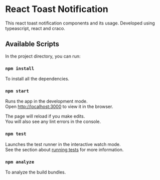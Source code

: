 # React Toast Notification

This react toast notification components and its usage. Developed using typeascript, react and craco. 

## Available Scripts

In the project directory, you can run:

### `npm install`

To install all the dependencies.

### `npm start`

Runs the app in the development mode.\
Open [http://localhost:3000](http://localhost:3000) to view it in the browser.

The page will reload if you make edits.\
You will also see any lint errors in the console.

### `npm test`

Launches the test runner in the interactive watch mode.\
See the section about [running tests](https://facebook.github.io/create-react-app/docs/running-tests) for more information.


### `npm analyze`

To analyze the build bundles.